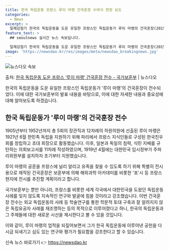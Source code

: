 ```yaml
---
title: 한국 독립운동 프랑스 루이 마랭 건국훈장 수여식 현장 보도
categories:
  - News
excerpt: >
  일제강점기 한국의 독립운동을 도운 유일한 프랑스인 독립운동가 루이 마랭의 건국훈장(2015년 애국장)이 전수…
feature_text: >
  ## seoulnews 실시간 뉴스 속보입니다.

  일제강점기 한국의 독립운동을 도운 유일한 프랑스인 독립운동가 루이 마랭의 건국훈장(2015년 애국장)이 전수…
image: 'https://newsdao.kr/res/images/meta/newsdao_breakingnews.jpg'
---
```


![뉴스다오 속보](https://newsdao.kr/res/images/meta/newsdao_breakingnews.jpg)

<p>출처: <a href="https://newsdao.kr/3756" rel="dofollow">한국 독립운동 도운 프랑스 ‘루이 마랭’ 건국훈장 전수 - 국가보훈부</a> | 뉴스다오</p>

한국의 독립운동을 도운 유일한 프랑스인 독립운동가 '루이 마랭'의 건국훈장이 전수되었다. 이에 대한 국가보훈부의 발표 내용을 바탕으로, 이에 대한 자세한 내용과 중요성에 대해 알아보도록 하겠습니다. 

<h2 data-ke-size="size26">한국 독립운동가 '루이 마랭'의 건국훈장 전수</h2>

1905년부터 1952년까지 총 5회의 장관직과 12차례의 하원의원에 선출된 루이 마랭은 1921년 6월 한민족 독립을 지원하기 위해 파리에서 프랑스 지식인들로 구성된 한국친우회를 창립하고 초대 회장으로 활동했습니다. 이후, 일본과 독일의 침략, 식민 지배를 규탄하는 의회보고서를 11차례 작성하였으며, 1919년 4월에는 대한민국 임시정부가 주파리위원부를 설치하자 초기부터 지원했습니다. 

루이 마랭의 공훈을 프랑스에 널리 알리고 유족을 찾을 수 있도록 하기 위해 특별히 전시용으로 제작된 건국훈장은 보훈부에 의해 해외과학 아카데미를 비롯한 '포'시 등 프랑스 현지에 전시를 추진할 계획이라고 합니다.

국가보훈부는 뿐만 아니라, 프랑스를 비롯한 세계 각국에서 대한민국을 도왔던 독립운동 사례를 잊지 않도록 지속적인 연구와 발굴에 힘쓸 것이라고 강조했습니다. 이번 건국훈장 전수는 외교 독립운동의 사례 등 학술연구를 통한 학문적 토대 구축과 잘 알려지지 않은 독립유공자 사례를 재조명하는 등의 목적으로 이루어졌다고 하니, 한국의 독립운동과 그 주체들에 대한 새로운 시선을 제시한다고 볼 수 있을 것입니다. 

이와 같이, 루이 마랭의 업적을 되짚어보면서 그가 한국 독립운동에 이루어낸 공헌을 다시금 되새기고 심도 있는 연구와 평가가 필요함을 강조한다고 할 수 있습니다. 

신속 뉴스 바로가기 👉 <a href="https://newsdao.kr" rel="dofollow">https://newsdao.kr</a>


